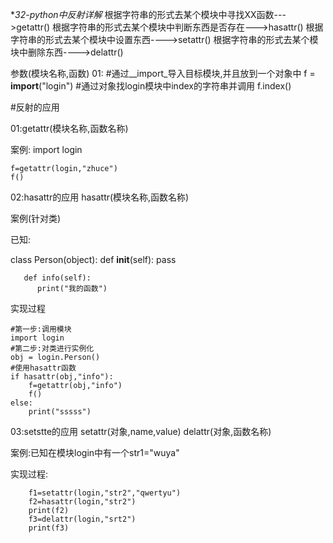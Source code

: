 **32-python中反射详解*
根据字符串的形式去某个模块中寻找XX函数--->getattr()
根据字符串的形式去某个模块中判断东西是否存在--->hasattr()
根据字符串的形式去某个模块中设置东西---->setattr()
根据字符串的形式去某个模块中删除东西---->delattr()

参数(模块名称,函数)
01:
#通过__import_导入目标模块,并且放到一个对象中
f = __import__("login")
#通过对象找login模块中index的字符串并调用
f.index()

#反射的应用

01:getattr(模块名称,函数名称)

案例:
	import login
	
    f=getattr(login,"zhuce")
    f()

02:hasattr的应用  hasattr(模块名称,函数名称)

案例(针对类)

已知:

   class Person(object):
       def __init__(self):
	       pass
	
       def info(self):
		  print("我的函数")

实现过程

	#第一步:调用模块
    import login
	#第二步:对类进行实例化
	obj = login.Person()
    #使用hasattr函数
	if hasattr(obj,"info"):
	    f=getattr(obj,"info")
		f()
	else:
		print("sssss")
	
03:setstte的应用  setattr(对象,name,value) delattr(对象,函数名称)   

案例:已知在模块login中有一个str1="wuya"

实现过程:

		f1=setattr(login,"str2","qwertyu")
		f2=hasattr(login,"str2")
        print(f2)
        f3=delattr(login,"srt2")
        print(f3)
      